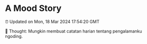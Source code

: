 # A Mood Story

⏰ Updated on Mon, 18 Mar 2024 17:54:20 GMT

💭 Thought: Mungkin membuat catatan harian tentang pengalamanku ngoding.

